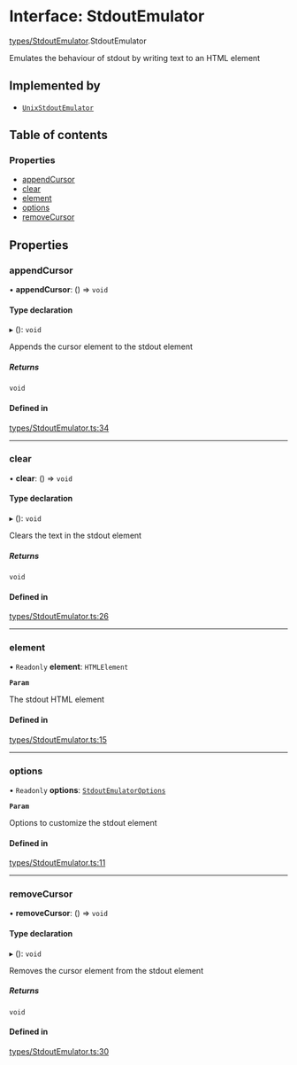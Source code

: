 # Interface: StdoutEmulator

[types/StdoutEmulator](../wiki/types.StdoutEmulator).StdoutEmulator

Emulates the behaviour of stdout by writing text to an HTML element

## Implemented by

- [`UnixStdoutEmulator`](../wiki/UnixStdoutEmulator.UnixStdoutEmulator)

## Table of contents

### Properties

- [appendCursor](../wiki/types.StdoutEmulator.StdoutEmulator#appendcursor)
- [clear](../wiki/types.StdoutEmulator.StdoutEmulator#clear)
- [element](../wiki/types.StdoutEmulator.StdoutEmulator#element)
- [options](../wiki/types.StdoutEmulator.StdoutEmulator#options)
- [removeCursor](../wiki/types.StdoutEmulator.StdoutEmulator#removecursor)

## Properties

### appendCursor

• **appendCursor**: () => `void`

#### Type declaration

▸ (): `void`

Appends the cursor element to the stdout element

##### Returns

`void`

#### Defined in

[types/StdoutEmulator.ts:34](https://github.com/LucEnden/unix-terminal-emulator/blob/8f4f902/src/types/StdoutEmulator.ts#L34)

___

### clear

• **clear**: () => `void`

#### Type declaration

▸ (): `void`

Clears the text in the stdout element

##### Returns

`void`

#### Defined in

[types/StdoutEmulator.ts:26](https://github.com/LucEnden/unix-terminal-emulator/blob/8f4f902/src/types/StdoutEmulator.ts#L26)

___

### element

• `Readonly` **element**: `HTMLElement`

**`Param`**

The stdout HTML element

#### Defined in

[types/StdoutEmulator.ts:15](https://github.com/LucEnden/unix-terminal-emulator/blob/8f4f902/src/types/StdoutEmulator.ts#L15)

___

### options

• `Readonly` **options**: [`StdoutEmulatorOptions`](../wiki/types.StdoutEmulatorOptions.StdoutEmulatorOptions)

**`Param`**

Options to customize the stdout element

#### Defined in

[types/StdoutEmulator.ts:11](https://github.com/LucEnden/unix-terminal-emulator/blob/8f4f902/src/types/StdoutEmulator.ts#L11)

___

### removeCursor

• **removeCursor**: () => `void`

#### Type declaration

▸ (): `void`

Removes the cursor element from the stdout element

##### Returns

`void`

#### Defined in

[types/StdoutEmulator.ts:30](https://github.com/LucEnden/unix-terminal-emulator/blob/8f4f902/src/types/StdoutEmulator.ts#L30)

